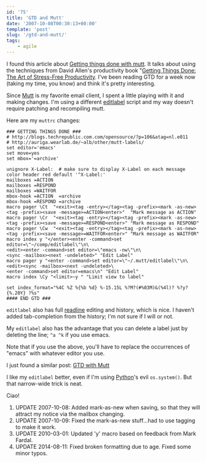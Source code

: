 ```yaml
---
id: '75'
title: 'GTD and Mutt'
date: '2007-10-08T00:30:13+00:00'
template: 'post'
slug: '/gtd-and-mutt/'
tags:
    - agile
---
```


I found this article about
[Getting things done with mutt](http://blogs.techrepublic.com.com/opensource/?p=106&tag=nl.e011).
It talks about using the techniques from David Allen's productivity book
"[Getting Things Done: The Art of Stress-Free Productivity](http://amzn.com/0142000280?tag=thedocwha-20).
I've been reading GTD for a week now (taking my time, you know) and think it's
pretty interesting.

Since [Mutt](http://mutt.org/) is my favorite email client, I spent a little
playing with it and making changes. I'm using a different
[editlabel](/files/editlabel) script and my way doesn't require patching and
recompiling mutt.

Here are my `muttrc` changes:

```
### GETTING THINGS DONE ###
# http://blogs.techrepublic.com.com/opensource/?p=106&atag=nl.e011
# http://auriga.wearlab.de/~alb/other/mutt-labels/
set editor='emacs'
set move=yes
set mbox='=archive'

unignore X-Label:  # make sure to display X-Label on each message
color header red default '^X-Label:'
mailboxes =ACTION
mailboxes =RESPOND
mailboxes =WAITFOR
mbox-hook =ACTION  =archive
mbox-hook =RESPOND =archive
macro pager \Ct  "<exit><tag -entry></tag><tag -prefix><mark -as-new><tag -prefix><save -message>=ACTION<enter>"  "Mark message as ACTION"
macro pager \Cr  "<exit><tag -entry></tag><tag -prefix><mark -as-new><tag -prefix><save -message>=RESPOND<enter>" "Mark message as RESPOND"
macro pager \Cw  "<exit><tag -entry></tag><tag -prefix><mark -as-new><tag -prefix><save -message>=WAITFOR<enter>" "Mark message as WAITFOR"
macro index y "</enter><enter -command>set editor=\"~/comp/editlabel\"\n\
<edit><enter -command>set editor=\"emacs -nw\"\n\
<sync -mailbox><next -undeleted>" "Edit Label"
macro pager y "<enter -command>set editor=\"~/.mutt/editlabel\"\n\
<edit><sync -mailbox><next -undeleted>\
<enter -command>set editor=emacs\n" "Edit Label"
macro index \Cy "<limit>~y " "Limit view to label"

set index_format="%4C %Z %{%b %d} %-15.15L %?M?(#%03M)&(%4l)? %?y?{%.20Y} ?%s"
#### END GTD ###
```

`editlabel` also has full [readline](http://en.wikipedia.org/wiki/Readline)
editing and history, which is nice. I haven't added tab-completion from the
history; I'm not sure if I will or not.

My `editlabel` also has the advantage that you can delete a label just by
deleting the line; `^a ^k` if you use emacs.

Note that if you use the above, you'll have to replace the occurrences of
"emacs" with whatever editor you use.

I just found a similar post: [GTD with Mutt](http://footils.org/cms/show/59)

I like my `editlabel` better, even if I'm using [Python](http://python.org/)'s
evil `os.system()`. But that narrow-wide trick is neat.

Ciao!

1.  UPDATE 2007-10-08: Added mark-as-new when saving, so that they will
    attract my notice via the mailbox changing.
2.  UPDATE 2007-10-09: Fixed the mark-as-new stuff...had to use tagging to
    make it work.
3.  UPDATE 2010-03-01: Updated 'y' macro based on feedback from Mark Fardal.
4.  UPDATE 2014-08-11: Fixed broken formatting due to age. Fixed some minor
    typos.

